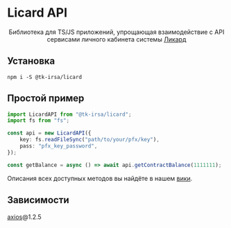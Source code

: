 # Licard API

<center>Библиотека для TS/JS приложений, упрощающая взаимодействие с API сервисами личного кабинета системы <a href="https://licard.ru/ru/">Ликард</a></center>

## Установка

```
npm i -S @tk-irsa/licard
```

## Простой пример

```ts
import LicardAPI from "@tk-irsa/licard";
import fs from "fs";

const api = new LicardAPI({
    key: fs.readFileSync("path/to/your/pfx/key"),
    pass: "pfx_key_password",
});

const getBalance = async () => await api.getContractBalance(1111111);
```

Описания всех доступных методов вы найдёте в нашем [вики](https://github.com/TK-Irsa/licard/wiki).

## Зависимости

[axios](https://github.com/axios/axios)@1.2.5
